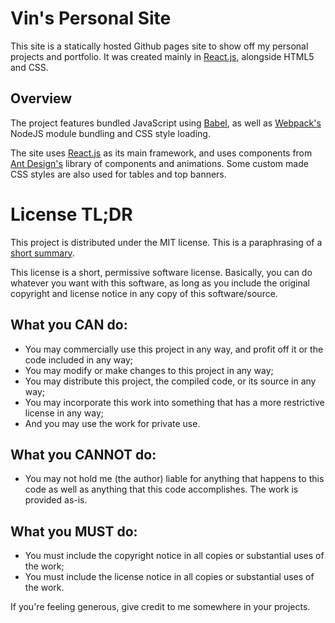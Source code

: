 # Vin's Personal Site

This site is a statically hosted Github pages site to show off my personal
projects and portfolio. It was created mainly in
[React.js](https://reactjs.org/), alongside HTML5 and CSS.

## Overview

The project features bundled JavaScript using [Babel](https://babeljs.io/), as
well as [Webpack's](https://webpack.js.org/) NodeJS module bundling and CSS
style loading.

The site uses [React.js](https://reactjs.org/) as its main framework, and uses
components from [Ant Design's](https://ant.design/) library of components and
animations. Some custom made CSS styles are also used for tables and top
banners.

# License TL;DR

This project is distributed under the MIT license. This is a paraphrasing of a
[short summary](https://tldrlegal.com/license/mit-license).

This license is a short, permissive software license. Basically, you can do
whatever you want with this software, as long as you include the original
copyright and license notice in any copy of this software/source.

## What you CAN do:

-   You may commercially use this project in any way, and profit off it or the
    code included in any way;
-   You may modify or make changes to this project in any way;
-   You may distribute this project, the compiled code, or its source in any
    way;
-   You may incorporate this work into something that has a more restrictive
    license in any way;
-   And you may use the work for private use.

## What you CANNOT do:

-   You may not hold me (the author) liable for anything that happens to this
    code as well as anything that this code accomplishes. The work is provided
    as-is.

## What you MUST do:

-   You must include the copyright notice in all copies or substantial uses of
    the work;
-   You must include the license notice in all copies or substantial uses of the
    work.

If you're feeling generous, give credit to me somewhere in your projects.
